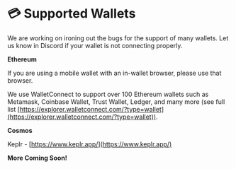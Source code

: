 # 💳 Supported Wallets

We are working on ironing out the bugs for the support of many wallets. Let us know in Discord if your wallet is not connecting properly.&#x20;

**Ethereum**

If you are using a mobile wallet with an in-wallet browser, please use that browser.

We use WalletConnect to support over 100 Ethereum wallets such as Metamask, Coinbase Wallet, Trust Wallet, Ledger, and many more (see full list [https://explorer.walletconnect.com/?type=wallet](https://explorer.walletconnect.com/?type=wallet)).

**Cosmos**

Keplr - [https://www.keplr.app/](https://www.keplr.app/)

**More Coming Soon!**

